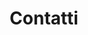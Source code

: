 ---
widget: contact
headless: true  # This file represents a page section.

# ... Put Your Section Options Here (title etc.) ...
title: Contatti
subtitle: ''
weight: 100

content:
  # Automatically link email and phone or display as text?
  autolink: true

  # Email form provider
  form:
    provider: 
    formspree:
      id:
    netlify:
      # Enable CAPTCHA challenge to reduce spam?
      captcha: false

  # Contact details (edit or remove options as required)
  email: settignanocdp@gmail.com
  phone: 055 697007
  address:
    street: via San Romano 1
    city: Firenze
#    region: FI
    postcode: '50135'
    country: Italia
    country_code: IT
  coordinates:
    latitude: '43.7831028'
    longitude: '11.3215723'
  # directions: Enter Building 1 and take the stairs to Office 200 on Floor 2
#  office_hours:
#    - 'Monday 10:00 to 13:00'
#    - 'Wednesday 09:00 to 10:00'
#  appointment_url: 'https://calendly.com'
  contact_links:
    - icon: facebook
      icon_pack: fab
      name: Facebook
      link: https://www.facebook.com/settignanocdp
    - icon: instagram
      icon_pack: fab
      name: Instagram
      link: https://www.instagram.com/cdpsettignano/
    - icon: github
      icon_pack: fab
      name: GitHub
      link: https://github.com/settignano

design:
  # Choose how many columns the section has. Valid values: '1' or '2'.
  columns: '2'
---
